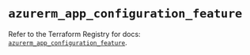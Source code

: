 # `azurerm_app_configuration_feature`

Refer to the Terraform Registry for docs: [`azurerm_app_configuration_feature`](https://registry.terraform.io/providers/hashicorp/azurerm/4.13.0/docs/resources/app_configuration_feature).
